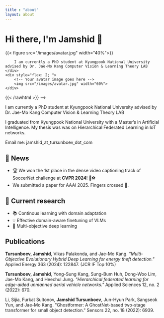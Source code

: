 ```yaml
---
title : "about"
layout: about
---
```

# Hi there, I'm Jamshid 👋

{{< figure src="/images/avatar.jpg" width="40%">}}
<!-- {{< rawhtml >}}
<div style="display: flex; align-items: center;">
    <div style="flex: 1;">
        <!-- Your about text goes here -->
        I am currently a PhD student at Kyungpook National University advised by Dr. Jae-Mo Kang Computer Vision & Learning Theory LAB
    </div>
    <div style="flex: 2; ">
        <!-- Your avatar image goes here -->
        <img src="/images/avatar.jpg" width="60%">
    </div>
</div>
{{< /rawhtml >}} -->

I am currently a PhD student at Kyungpook National University advised by Dr. Jae-Mo Kang Computer Vision & Learning Theory LAB

I graduated from Kyungpook National University with a Master’s in Artificial Intelligence. My thesis was was on Hierarchical Federated Learning in IoT networks.

Email me: jamshid_at_tursunboev_dot_com

## 📰 News
- 🏆 We won the 1st place in the dense video captioning track of SoccerNet challenge at **CVPR 2024**! 🥇⚽️
- We submitted a paper for AAAI 2025. Fingers crossed 🤞.

## 🚀 Current research
- 📚 Continous learning with domain adaptation
- 💡 Effective domain-aware finetuning of VLMs
- 🤖 Multi-objective deep learning

## Publications
**Tursunboev, Jamshid**, Vikas Palakonda, and Jae-Mo Kang. *"Multi-Objective Evolutionary Hybrid Deep Learning for energy theft detection."* Applied Energy 363 (2024): 122847. (JCR IF Top 10%) 

**Tursunboev, Jamshid**, Yong-Sung Kang, Sung-Bum Huh, Dong-Woo Lim, Jae-Mo Kang, and Heechul Jung. *"Hierarchical federated learning for edge-aided unmanned aerial vehicle networks."* Applied Sciences 12, no. 2 (2022): 670.

Li, Sijia, Furkat Sultonov, **Jamshid Tursunboev**, Jun-Hyun Park, Sangseok Yun, and Jae-Mo Kang. "Ghostformer: A GhostNet-based two-stage transformer for small object detection." Sensors 22, no. 18 (2022): 6939.
